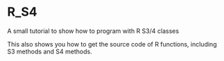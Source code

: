 # R_S4
A small tutorial to show how to program with R S3/4 classes

This also shows you how to get the source code of R functions, including S3 methods and S4 methods.

